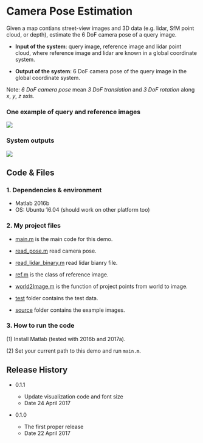 # **Camera Pose Estimation**
Given a map contians street-view images and 3D data (e.g. lidar, SfM point cloud, or depth), estimate the 6 DoF camera pose of a query image.

* **Input of the system**: query image, reference image and lidar point cloud, where reference image and lidar are known in a global coordinate system.

* **Output of the system**: 6 DoF camera pose of the query image in the global coordinate system.

Note: _6 DoF camera pose_ mean _3 DoF translation_ and  _3 DoF rotation_ along _x_, _y_, _z_ axis. 

### One example of query and reference images
![][image0]

### System outputs
![][image1]

## Code & Files
### 1. Dependencies & environment

* Matlab 2016b
* OS: Ubuntu 16.04 (should work on other platform too)

### 2. My project files

* [main.m](main.m) is the main code for this demo.

* [read_pose.m](read_pose.m) read camera pose.

* [read_lidar_binary.m](read_lidar_binary.m) read lidar bianry file.

* [ref.m](ref.m) is the class of reference image.

* [world2Image.m](world2Image.m) is the function of project points from world to image.

* [test](data) folder contains the test data.

* [source](source) folder contains the example images.

### 3. How to run the code

(1) Install Matlab (tested with 2016b and 2017a).

(2) Set your current path to this demo and run `main.m`.


## Release History

* 0.1.1
    * Update visualization code and font size
    * Date 24 April 2017

* 0.1.0
    * The first proper release
    * Date 22 April 2017


[//]: # (References)
[image0]: source/images.jpg
[image1]: source/objects.jpg


